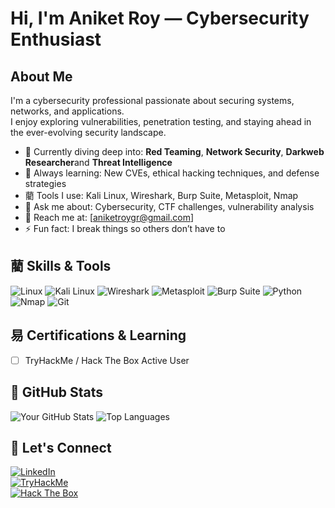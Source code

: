 # Hi, I'm Aniket Roy — Cybersecurity Enthusiast

##  About Me
I'm a cybersecurity professional passionate about securing systems, networks, and applications.  
I enjoy exploring vulnerabilities, penetration testing, and staying ahead in the ever-evolving security landscape.

-  Currently diving deep into: **Red Teaming**, **Network Security**, **Darkweb Researcher**and **Threat Intelligence**
-  Always learning: New CVEs, ethical hacking techniques, and defense strategies
- 藺 Tools I use: Kali Linux, Wireshark, Burp Suite, Metasploit, Nmap
-  Ask me about: Cybersecurity, CTF challenges, vulnerability analysis
-  Reach me at: [aniketroygr@gmail.com]
- ⚡ Fun fact: I break things so others don’t have to

## 藺 Skills & Tools

![Linux](https://img.shields.io/badge/Linux-000?style=flat-square&logo=linux)
![Kali Linux](https://img.shields.io/badge/Kali%20Linux-557C94?style=flat-square&logo=kalilinux)
![Wireshark](https://img.shields.io/badge/Wireshark-1679A7?style=flat-square&logo=wireshark)
![Metasploit](https://img.shields.io/badge/Metasploit-black?style=flat-square)
![Burp Suite](https://img.shields.io/badge/Burp%20Suite-orange?style=flat-square)
![Python](https://img.shields.io/badge/Python-3670A0?style=flat-square&logo=python)
![Nmap](https://img.shields.io/badge/Nmap-000000?style=flat-square)
![Git](https://img.shields.io/badge/Git-F05032?style=flat-square&logo=git)

## 易 Certifications & Learning
- [ ] TryHackMe / Hack The Box Active User
##  GitHub Stats

![Your GitHub Stats](https://github-readme-stats.vercel.app/api?username=royaniket4&show_icons=true&theme=tokyonight)
![Top Languages](https://github-readme-stats.vercel.app/api/top-langs/?username=royaniket4&layout=compact&theme=tokyonight)

##  Let's Connect

[![LinkedIn](https://img.shields.io/badge/-LinkedIn-0077B5?style=flat-square&logo=linkedin)](https://www.linkedin.com/public-profile/settings?trk=d_flagship3_profile_self_view_public_profile)  
[![TryHackMe](https://img.shields.io/badge/TryHackMe-212121?style=flat-square&logo=tryhackme)](https://tryhackme.com/p/aniket77)  
[![Hack The Box](https://img.shields.io/badge/HackTheBox-9FEF00?style=flat-square)](https://app.hackthebox.com/profile/aniket77)

